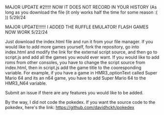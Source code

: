 MAJOR UPDATE #2!!!!! NOW IT DOES NOT RECORD IN YOUR HISTORY (As long as you download the file (it only works half the time for some reason :( )) 5/29/24

MAJOR UPDATE!!!!!! I ADDED THE RUFFLE EMULATOR! FLASH GAMES NOW WORK 5/22/24

Just download the index.html file and run it from your file manager. If you would like to add more games yourself, fork the repository, go into index.html and modify the link for the external script source, and then go to script.js and add all the games you would ever want. If you would like to add roms from other consoles, you have to change the script source from index.html, then in script.js add the game title to the cooresponding variable. For example, if you have a game in HMR3_optionText called Super Mario 64 and its an n64 game, you have to add Super Mario 64 to the HMR3_N64 variable.

Submit an issue if there are any features you would like to be added.

By the way, I did not code the pokedex. If you want the source code to the pokedex, here's the link: https://github.com/davidhckh/pokedex
